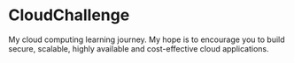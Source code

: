 # CloudChallenge
My cloud computing learning journey. My hope is to encourage you to build secure, scalable, highly available and cost-effective cloud applications. 
